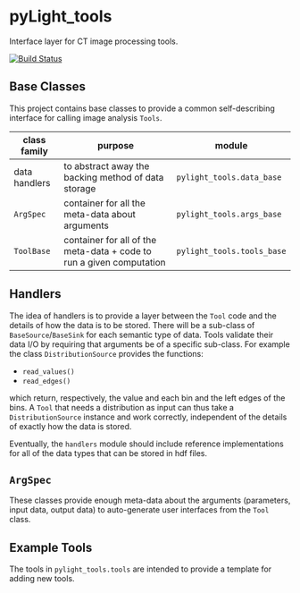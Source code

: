 pyLight_tools
=============

Interface layer for CT image processing tools.

[![Build Status](https://travis-ci.org/BrookhavenNationalLaboratory/pyLightRafters.png?branch=master)](https://travis-ci.org/BrookhavenNationalLaboratory/pyLightRafters)

Base Classes
------------

This project contains base classes to provide a common self-describing
interface for calling image analysis `Tools`.

class family | purpose | module
------------ | ------- | ------
data handlers | to abstract away the backing method of data storage | `pylight_tools.data_base`
`ArgSpec` | container for all the meta-data about arguments | `pylight_tools.args_base`
`ToolBase` | container for all of the meta-data + code to run a given computation | `pylight_tools.tools_base`

Handlers
--------

The idea of handlers is to provide a layer between the `Tool` code and
the details of how the data is to be stored.  There will be a
sub-class of `BaseSource`/`BaseSink` for each semantic type of data.
Tools validate their data I/O by requiring that arguments be of a
specific sub-class.  For example the class `DistributionSource`
provides the functions:

 - `read_values()`
 - `read_edges()`

which return, respectively, the value and each bin and the left edges
of the bins.  A `Tool` that needs a distribution as input can thus
take a `DistributionSource` instance and work correctly, independent
of the details of exactly how the data is stored.


Eventually, the `handlers` module should include reference
implementations for all of the data types that can be stored in hdf files.

`ArgSpec`
---------

These classes provide enough meta-data about the arguments
(parameters, input data, output data) to auto-generate user interfaces
from the `Tool` class.


Example Tools
-------------



The tools in `pylight_tools.tools` are intended to provide a template for adding new tools.
